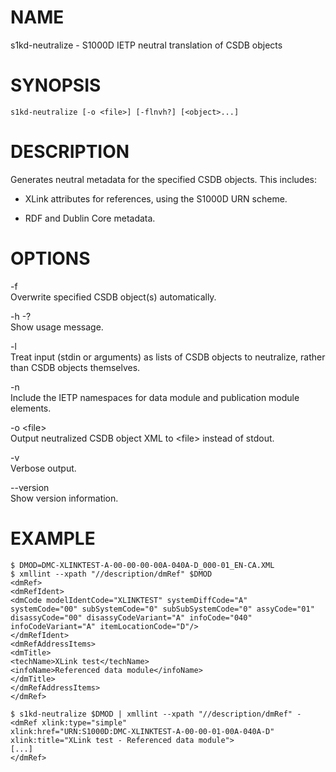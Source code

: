 NAME
====

s1kd-neutralize - S1000D IETP neutral translation of CSDB objects

SYNOPSIS
========

    s1kd-neutralize [-o <file>] [-flnvh?] [<object>...]

DESCRIPTION
===========

Generates neutral metadata for the specified CSDB objects. This
includes:

-   XLink attributes for references, using the S1000D URN scheme.

-   RDF and Dublin Core metadata.

OPTIONS
=======

-f  
Overwrite specified CSDB object(s) automatically.

-h -?  
Show usage message.

-l  
Treat input (stdin or arguments) as lists of CSDB objects to neutralize,
rather than CSDB objects themselves.

-n  
Include the IETP namespaces for data module and publication module
elements.

-o &lt;file&gt;  
Output neutralized CSDB object XML to &lt;file&gt; instead of stdout.

-v  
Verbose output.

--version  
Show version information.

EXAMPLE
=======

    $ DMOD=DMC-XLINKTEST-A-00-00-00-00A-040A-D_000-01_EN-CA.XML
    $ xmllint --xpath "//description/dmRef" $DMOD
    <dmRef>
    <dmRefIdent>
    <dmCode modelIdentCode="XLINKTEST" systemDiffCode="A"
    systemCode="00" subSystemCode="0" subSubSystemCode="0" assyCode="01"
    disassyCode="00" disassyCodeVariant="A" infoCode="040"
    infoCodeVariant="A" itemLocationCode="D"/>
    </dmRefIdent>
    <dmRefAddressItems>
    <dmTitle>
    <techName>XLink test</techName>
    <infoName>Referenced data module</infoName>
    </dmTitle>
    </dmRefAddressItems>
    </dmRef>

    $ s1kd-neutralize $DMOD | xmllint --xpath "//description/dmRef" -
    <dmRef xlink:type="simple"
    xlink:href="URN:S1000D:DMC-XLINKTEST-A-00-00-01-00A-040A-D"
    xlink:title="XLink test - Referenced data module">
    [...]
    </dmRef>
